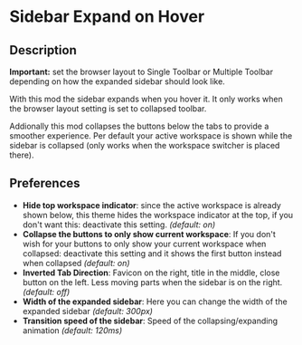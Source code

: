 # Sidebar Expand on Hover

## Description

**Important:** set the browser layout to Single Toolbar or Multiple Toolbar depending on how the expanded sidebar should look like.

With this mod the sidebar expands when you hover it. It only works when the browser layout setting is set to collapsed toolbar.

Addionally this mod collapses the buttons below the tabs to provide a smoother experience. Per default your active workspace is shown while the sidebar is collapsed (only works when the workspace switcher is placed there).

## Preferences
- **Hide top workspace indicator**: since the active workspace is already shown below, this theme hides the workspace indicator at the top, if you don't want this: deactivate this setting. *(default: on)*
- **Collapse the buttons to only show current workspace**: If you don't wish for your buttons to only show your current workspace when collapsed: deactivate this setting and it shows the first button instead when collapsed *(default: on)*
- **Inverted Tab Direction**: Favicon on the right, title in the middle, close button on the left. Less moving parts when the sidebar is on the right. *(default: off)*
- **Width of the expanded sidebar**: Here you can change the width of the expanded sidebar *(default: 300px)*
- **Transition speed of the sidebar**: Speed of the collapsing/expanding animation *(default: 120ms)*